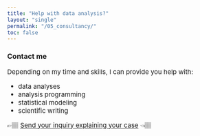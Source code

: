 ```yaml
---
title: "Help with data analysis?"
layout: "single"
permalink: "/05_consultancy/"
toc: false
---
```



### Contact me

<p style="font-size:15px" align="justify">
Depending on my time and skills, I can provide you help with:
<ul style="font-size:15px" align="justify">
  <li>data analyses</li>
  <li>analysis programming</li>
  <li>statistical modeling</li>
  <li>scientific writing</li>
</ul>
</p>

<p style="font-size:15px" align="justify">
👉🏽 <a style="font-size:15px" href="samuel.carleial@gmail.com">Send your inquiry explaining your case</a> 👈🏽
</p>
